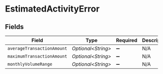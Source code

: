 # EstimatedActivityError


## Fields

| Field                      | Type                       | Required                   | Description                |
| -------------------------- | -------------------------- | -------------------------- | -------------------------- |
| `averageTransactionAmount` | *Optional\<String>*        | :heavy_minus_sign:         | N/A                        |
| `maximumTransactionAmount` | *Optional\<String>*        | :heavy_minus_sign:         | N/A                        |
| `monthlyVolumeRange`       | *Optional\<String>*        | :heavy_minus_sign:         | N/A                        |